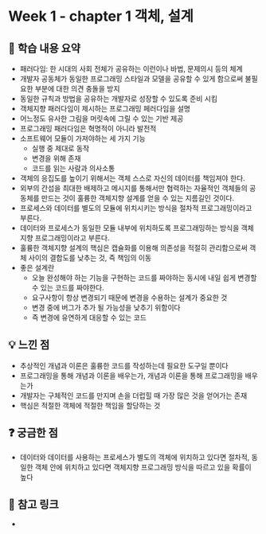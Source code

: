# Week 1 - chapter 1 객체, 설계

## 📌 학습 내용 요약
- 패러다임: 한 시대의 사회 전체가 공유하는 이런이나 바법, 문제의시 등의 체계
- 개발자 공동체가 동일한 프로그래밍 스타일과 모델을 공유할 수 있게 함으로써 불필요한 부분에 대한 의견 충돌을 방지
- 동일한 규칙과 방법을 공유하는 개발자로 성장할 수 있도록 준비 시킴
- 객체지향 패러다임이 제시하는 프로그래밍 페러다임을 설명
- 어느정도 유사한 그림을 머릿속에 그릴 수 있는 기반 제공
- 프로그래밍 패러다임은 혁명적이 아니라 발전적
- 소프트웨어 모듈이 가져야하는 세 가지 기능
  - 실행 중 제대로 동작
  - 변경을 위해 존재
  - 코드를 읽는 사람과 의사소통
- 객체의 응집도를 높이기 위해서는 객체 스스로 자신의 데이터를 책임져야 한다.
- 외부의 간섭을 최대한 배제하고 메시지를 통해서만 협력하는 자율적인 객체들의 공동체를 만드는 것이 훌륭한 객체지향 설계를 얻을 수 있는 지름길인 것이다.
- 프로세스와 데이터를 별도의 모듈에 위치시키는 방식을 절차적 프로그래밍이라고 부른다.
- 데이터와 프로세스가 동일한 모듈 내부에 위치하도록 프로그래밍하는 방식을 객체지향 프로그래밍이라고 부른다.
- 훌륭한 객체지향 설계의 핵심은 캡슐화를 이용해 의존성을 적절히 관리함으로써 객체 사이의 결합도를 낮추는 것, 즉 책임의 이동
- 좋은 설계란
  - 오늘 완성해야 하는 기능을 구현하는 코드를 짜야하는 동시에 내일 쉽게 변경할 수 있는 코드를 짜야한다.
  - 요구사항이 항상 변경되기 때문에 변경을 수용하는 설계가 중요한 것
  - 변경 중에 버그가 추가 될 가능성을 낮추기 위함이다
  - 즉 변경에 유연하게 대응할 수 있는 코드

## 💡 느낀 점
- 추상적인 개념과 이론은 훌륭한 코드를 작성하는데 필요한 도구일 뿐이다
- 프로그래밍을 통해 개념과 이론을 배우는가, 개념과 이론을 통해 프로그래밍을 배우는가
- 개발자는 구체적인 코드를 만지며 손을 더럽힐 때 가장 많은 것을 얻어가는 존재
- 핵심은 적절한 객체에 적절한 책임을 할당하는 것

## ❓ 궁금한 점
- 데이터와 데이터를 사용하는 프로세스가 별도의 객체에 위치하고 있다면 절차적, 동일한 객체 안에 위치하고 있다면 객체지향 프로그래밍 방식을 따르고 있을 확률이 높다

## 🔗 참고 링크
- 
